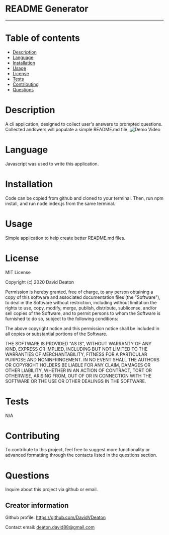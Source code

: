 # README Generator
---

# Table of contents
- [Description](#description)
- [Language](#language)
- [Installation](#installation)
- [Usage](#usage)
- [License](#license)
- [Tests](#tests)
- [Contributing](#Contributing)
- [Questions](#questions)


# Description
A cli application, designed to collect user's answers to prompted questions.  Collected andswers will populate a simple README.md file.
![Demo Video]()

# Language
Javascript was used to write this application.

# Installation
Code can be copied from github and cloned to your terminal.  Then, run npm install, and run node index.js from the same terminal.

# Usage
Simple application to help create better README.md files.

# License
MIT License

Copyright (c) 2020 David Deaton

Permission is hereby granted, free of charge, to any person obtaining a copy
of this software and associated documentation files (the "Software"), to deal
in the Software without restriction, including without limitation the rights
to use, copy, modify, merge, publish, distribute, sublicense, and/or sell
copies of the Software, and to permit persons to whom the Software is
furnished to do so, subject to the following conditions:

The above copyright notice and this permission notice shall be included in all
copies or substantial portions of the Software.

THE SOFTWARE IS PROVIDED "AS IS", WITHOUT WARRANTY OF ANY KIND, EXPRESS OR
IMPLIED, INCLUDING BUT NOT LIMITED TO THE WARRANTIES OF MERCHANTABILITY,
FITNESS FOR A PARTICULAR PURPOSE AND NONINFRINGEMENT. IN NO EVENT SHALL THE
AUTHORS OR COPYRIGHT HOLDERS BE LIABLE FOR ANY CLAIM, DAMAGES OR OTHER
LIABILITY, WHETHER IN AN ACTION OF CONTRACT, TORT OR OTHERWISE, ARISING FROM,
OUT OF OR IN CONNECTION WITH THE SOFTWARE OR THE USE OR OTHER DEALINGS IN THE
SOFTWARE.

# Tests
N/A

# Contributing
To contribute to this project, feel free to suggest more functionality or advanced formatting through the contacts listed in the questions section.

# Questions
Inquire about this project via github or email.

## Creator information
Github profile: https://github.com/DavidVDeaton

Contact email: deaton.david88@gmail.com